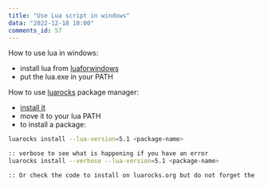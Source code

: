 ```yaml
---
title: "Use Lua script in windows"
data: "2022-12-18 10:00"
comments_id: 57
---
```


How to use lua in windows:

- install lua from [luaforwindows](https://github.com/rjpcomputing/luaforwindows)
- put the lua.exe in your PATH

How to use [luarocks](https://luarocks.org/) package manager:

- [install it](https://github.com/luarocks/luarocks/wiki/Installation-instructions-for-Windows)
- move it to your lua PATH
- to install a package:

```sh
luarocks install --lua-version=5.1 <package-name>

:: verbose to see what is happening if you have an error
luarocks install --verbose --lua-version=5.1 <package-name>

:: Or check the code to install on luarocks.org but do not forget the --lua-version=5.1 since luaforwindows is for the moment only for this version
```




